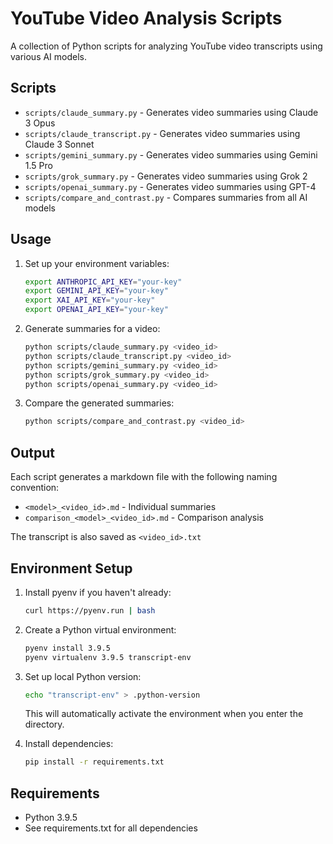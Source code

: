 # YouTube Video Analysis Scripts

A collection of Python scripts for analyzing YouTube video transcripts using various AI models.

## Scripts

- `scripts/claude_summary.py` - Generates video summaries using Claude 3 Opus
- `scripts/claude_transcript.py` - Generates video summaries using Claude 3 Sonnet
- `scripts/gemini_summary.py` - Generates video summaries using Gemini 1.5 Pro
- `scripts/grok_summary.py` - Generates video summaries using Grok 2
- `scripts/openai_summary.py` - Generates video summaries using GPT-4
- `scripts/compare_and_contrast.py` - Compares summaries from all AI models

## Usage

1. Set up your environment variables:
   ```bash
   export ANTHROPIC_API_KEY="your-key"
   export GEMINI_API_KEY="your-key"
   export XAI_API_KEY="your-key"
   export OPENAI_API_KEY="your-key"
   ```

2. Generate summaries for a video:
   ```bash
   python scripts/claude_summary.py <video_id>
   python scripts/claude_transcript.py <video_id>
   python scripts/gemini_summary.py <video_id>
   python scripts/grok_summary.py <video_id>
   python scripts/openai_summary.py <video_id>
   ```

3. Compare the generated summaries:
   ```bash
   python scripts/compare_and_contrast.py <video_id>
   ```

## Output

Each script generates a markdown file with the following naming convention:
- `<model>_<video_id>.md` - Individual summaries
- `comparison_<model>_<video_id>.md` - Comparison analysis

The transcript is also saved as `<video_id>.txt`

## Environment Setup

1. Install pyenv if you haven't already:
   ```bash
   curl https://pyenv.run | bash
   ```

2. Create a Python virtual environment:
   ```bash
   pyenv install 3.9.5
   pyenv virtualenv 3.9.5 transcript-env
   ```

3. Set up local Python version:
   ```bash
   echo "transcript-env" > .python-version
   ```
   This will automatically activate the environment when you enter the directory.

4. Install dependencies:
   ```bash
   pip install -r requirements.txt
   ```

## Requirements

- Python 3.9.5
- See requirements.txt for all dependencies
